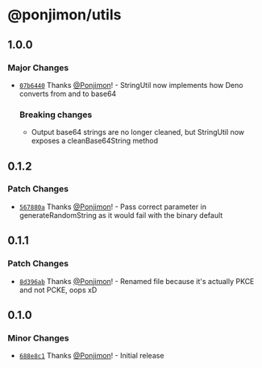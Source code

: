 # @ponjimon/utils

## 1.0.0

### Major Changes

- [`07b6440`](https://github.com/Ponjimon/common-utils/commit/07b64406940cd78b5d9797b490b41414c449c285) Thanks [@Ponjimon](https://github.com/Ponjimon)! - StringUtil now implements how Deno converts from and to base64

  ### Breaking changes

  - Output base64 strings are no longer cleaned, but StringUtil now exposes a cleanBase64String method

## 0.1.2

### Patch Changes

- [`567880a`](https://github.com/Ponjimon/common-utils/commit/567880a2537f15f714ba540108dddccf337eb7d0) Thanks [@Ponjimon](https://github.com/Ponjimon)! - Pass correct parameter in generateRandomString as it would fail with the binary default

## 0.1.1

### Patch Changes

- [`8d396ab`](https://github.com/Ponjimon/common-utils/commit/8d396abdc8fd95e6d9599274d51e87511fe5777f) Thanks [@Ponjimon](https://github.com/Ponjimon)! - Renamed file because it's actually PKCE and not PCKE, oops xD

## 0.1.0

### Minor Changes

- [`688e8c1`](https://github.com/Ponjimon/common-utils/commit/688e8c188efb550177636bf8d537c3855b1aa301) Thanks [@Ponjimon](https://github.com/Ponjimon)! - Initial release
